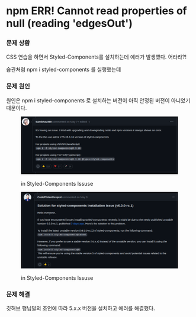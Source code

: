 # npm ERR! Cannot read properties of null (reading 'edgesOut')

### 문제 상황

CSS 연습을 하면서 Styled-Components를 설치하는데 에러가 발생했다. 어라라?!

습관처럼 npm i styled-components 를 실행했는데&#x20;



### 문제 원인

원인은 npm i styled-components 로 설치하는 버전이 아직 안정된 버전이 아니었기 때문이다.

<figure><img src="../../.gitbook/assets/image (15).png" alt=""><figcaption><p>in Styled-Components Issuse</p></figcaption></figure>

<figure><img src="../../.gitbook/assets/image (11).png" alt=""><figcaption><p>in Styled-Components Issuse</p></figcaption></figure>



### 문제 해결

깃허브 행님덜의 조언에 따라 5.x.x 버전을 설치하고 에러를 해결했다.

